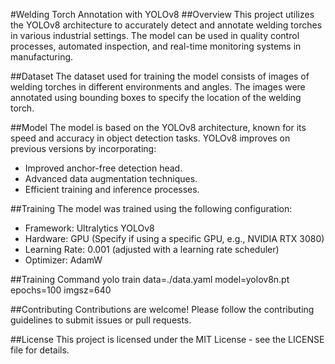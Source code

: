 #Welding Torch Annotation with YOLOv8
##Overview
This project utilizes the YOLOv8 architecture to accurately detect and annotate welding torches in various industrial settings. The model can be used in quality control processes, automated inspection, and real-time monitoring systems in manufacturing.

##Dataset
The dataset used for training the model consists of images of welding torches in different environments and angles. The images were annotated using bounding boxes to specify the location of the welding torch.

##Model
The model is based on the YOLOv8 architecture, known for its speed and accuracy in object detection tasks. YOLOv8 improves on previous versions by incorporating:

  - Improved anchor-free detection head.
  - Advanced data augmentation techniques.
  - Efficient training and inference processes.

##Training
The model was trained using the following configuration:

  - Framework: Ultralytics YOLOv8
  - Hardware: GPU (Specify if using a specific GPU, e.g., NVIDIA RTX 3080)
  - Learning Rate: 0.001 (adjusted with a learning rate scheduler)
  - Optimizer: AdamW

##Training Command
yolo train data=./data.yaml model=yolov8n.pt epochs=100 imgsz=640

##Contributing
Contributions are welcome! Please follow the contributing guidelines to submit issues or pull requests.

##License
This project is licensed under the MIT License - see the LICENSE file for details.
